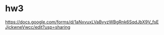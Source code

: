 # hw3
https://docs.google.com/forms/d/1aNxvuxLVaBvyzWBgRnk6SqdJbX9V_fsEJjckwneVwcc/edit?usp=sharing
